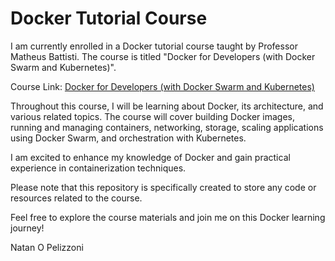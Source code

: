 # Docker Tutorial Course

I am currently enrolled in a Docker tutorial course taught by Professor Matheus Battisti. The course is titled "Docker for Developers (with Docker Swarm and Kubernetes)".

Course Link: [Docker for Developers (with Docker Swarm and Kubernetes)](https://www.udemy.com/course/docker-para-desenvolvedores-com-docker-swarm-e-kubernetes/)

Throughout this course, I will be learning about Docker, its architecture, and various related topics. The course will cover building Docker images, running and managing containers, networking, storage, scaling applications using Docker Swarm, and orchestration with Kubernetes.

I am excited to enhance my knowledge of Docker and gain practical experience in containerization techniques.

Please note that this repository is specifically created to store any code or resources related to the course.

Feel free to explore the course materials and join me on this Docker learning journey!

Natan O Pelizzoni
